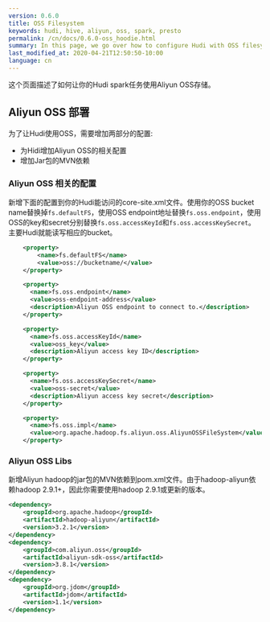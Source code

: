 ```yaml
---
version: 0.6.0
title: OSS Filesystem
keywords: hudi, hive, aliyun, oss, spark, presto
permalink: /cn/docs/0.6.0-oss_hoodie.html
summary: In this page, we go over how to configure Hudi with OSS filesystem.
last_modified_at: 2020-04-21T12:50:50-10:00
language: cn
---
```

这个页面描述了如何让你的Hudi spark任务使用Aliyun OSS存储。

## Aliyun OSS 部署

为了让Hudi使用OSS，需要增加两部分的配置:

- 为Hidi增加Aliyun OSS的相关配置
- 增加Jar包的MVN依赖

### Aliyun OSS 相关的配置

新增下面的配置到你的Hudi能访问的core-site.xml文件。使用你的OSS bucket name替换掉`fs.defaultFS`，使用OSS endpoint地址替换`fs.oss.endpoint`，使用OSS的key和secret分别替换`fs.oss.accessKeyId`和`fs.oss.accessKeySecret`。主要Hudi就能读写相应的bucket。

```xml
    <property>
        <name>fs.defaultFS</name>
        <value>oss://bucketname/</value>
    </property>

    <property>
      <name>fs.oss.endpoint</name>
      <value>oss-endpoint-address</value>
      <description>Aliyun OSS endpoint to connect to.</description>
    </property>

    <property>
      <name>fs.oss.accessKeyId</name>
      <value>oss_key</value>
      <description>Aliyun access key ID</description>
    </property>

    <property>
      <name>fs.oss.accessKeySecret</name>
      <value>oss-secret</value>
      <description>Aliyun access key secret</description>
    </property>

    <property>
      <name>fs.oss.impl</name>
      <value>org.apache.hadoop.fs.aliyun.oss.AliyunOSSFileSystem</value>
    </property>
```

### Aliyun OSS Libs

新增Aliyun hadoop的jar包的MVN依赖到pom.xml文件。由于hadoop-aliyun依赖hadoop 2.9.1+，因此你需要使用hadoop 2.9.1或更新的版本。

```xml
<dependency>
    <groupId>org.apache.hadoop</groupId>
    <artifactId>hadoop-aliyun</artifactId>
    <version>3.2.1</version>
</dependency>
<dependency>
    <groupId>com.aliyun.oss</groupId>
    <artifactId>aliyun-sdk-oss</artifactId>
    <version>3.8.1</version>
</dependency>
<dependency>
    <groupId>org.jdom</groupId>
    <artifactId>jdom</artifactId>
    <version>1.1</version>
</dependency>
```
